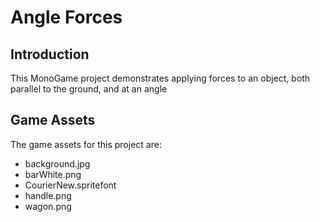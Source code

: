 # Angle Forces

## Introduction
This MonoGame project demonstrates applying forces to an object, both parallel to the ground, and at an angle

## Game Assets
The game assets for this project are:

* background.jpg
* barWhite.png
* CourierNew.spritefont
* handle.png
* wagon.png
